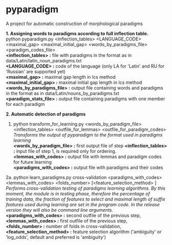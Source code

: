 # pyparadigm
A project for automatic construction of morphological paradigms

**1. Assigning words to paradigms according to full inflection table.**  
python pyparadigm.py &lt;inflection_tables&gt;  &lt;LANGUAGE_CODE&gt; &lt;maximal_gap&gt; &lt;maximal_initial_gap&gt; &lt;words_by_paradigms_file&gt;  &lt;paradigm_codes_file&gt;   
**&lt;inflection_tables&gt; :** file with paradigms in the format as in data/Latin/latin_noun_paradigms.txt  
**&lt;LANGUAGE_CODE&gt; :** code of the language (only LA for 'Latin' and RU for 'Russian' are supported yet)  
**&lt;maximal_gap&gt; :** maximal gap length in lcs method  
**&lt;maximal_initial_gap&gt; :** maximal initial gap length in lcs method  
**&lt;words_by_paradigms_file&gt; :** output file containing words and paradigms in the format as in data/Latin/nouns_by_paradigms.txt  
**&lt;paradigm_stats_file&gt; :** output file containing paradigms with one member for each paradigm

**2. Automatic detection of paradigms**  
1. python transform_for_learning.py &lt;words_by_paradigm_file&gt;  &lt;inflection_tables&gt;  &lt;outfile_for_lemmas&gt;  &lt;outfile_for_paradigm_codes&gt;    
   *Transforms the output of pyparadigm to the format used in paradigms learning*  
   **&lt;words_by_paradigm_file&gt; :** first output file of step    **&lt;inflection_tables&gt; :** input file of step 1, is required only for ordering.  
   **&lt;lemmas_with_codes&gt; :** output file with lemmas and paradigm codes for future learning  
   **&lt;paradigms_with_codes&gt; :** output file with paradigms and their codes

2a. python learn_paradigms.py cross-validation &lt;paradigms_with_codes&gt;  &lt;lemmas_with_codes&gt;  &lt;folds_number&gt;  [&lt;feature_selection_method&gt; ]  
   *Performs cross-validation testing of paradigms learning algorithms. By this moment, the module is in testing phase, therefore the percentage of training data, the fraction of features to select and maximal length of suffix features used during learning are set in the program code. In the release version they will also be command line arguments.*  
   **&lt;paradigms_with_codes&gt; :** second outfile of the previous step,  
   **&lt;lemmas_with_codes&gt; :** first outfile of the previous step,  
   **&lt;folds_number&gt; :** number of folds in cross-validation,  
   **&lt;feature_selection_method&gt; :** feature selection algorithm ('ambiguity' or 'log_odds', default and preferred is 'ambiguity')
